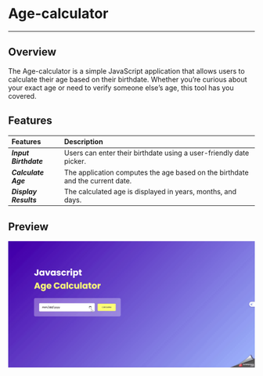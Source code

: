 # Age-calculator
---
## Overview
The Age-calculator is a simple JavaScript application that allows users to calculate their age based on their birthdate. Whether you’re curious about your exact age or need to verify someone else’s age, this tool has you covered.

## Features

| Features | Description | 
|:------------------|:----------|
| ***Input Birthdate*** | Users can enter their birthdate using a user-friendly date picker.|
| ***Calculate Age*** | The application computes the age based on the birthdate and the current date.|
| ***Display Results*** | The calculated age is displayed in years, months, and days.|

## Preview
![Age-Calculator](age-calculator/age-calculator.gif)